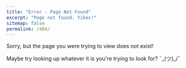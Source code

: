 ```yaml
---
title: "Error - Page Not Found"
excerpt: "Page not found. Yikes!"
sitemap: false
permalink: /404/
---
```


Sorry, but the page you were trying to view does not exist!

Maybe try looking up whatever it is you're trying to look for? ¯\_(ツ)_/¯

<script type="text/javascript">
  var GOOG_FIXURL_LANG = 'en';
  var GOOG_FIXURL_SITE = '{{ site.url }}'
</script>
<script type="text/javascript"
  src="//linkhelp.clients.google.com/tbproxy/lh/wm/fixurl.js">
</script>
